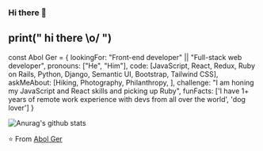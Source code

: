 ### Hi there 👋

## print(" hi there \\o/ ") 


const Abol Ger = {
lookingFor: "Front-end developer" || "Full-stack web developer",
pronouns: ["He", "Him"],
code: [JavaScript, React, Redux, Ruby on Rails, Python, Django, Semantic UI, Bootstrap,
Tailwind CSS],
askMeAbout: [Hiking, Photography, Philanthropy, ],
challenge: "I am honing my JavaScript and React skills and picking up Ruby",
funFacts: ['I have 1+ years of remote work experience with devs
from all over the world',
'dog lover']
}


![Anurag's github stats](https://github-readme-stats.vercel.app/api?username=ger619)



⭐️ From [Abol Ger](https://github.com/ger619)